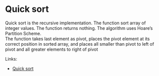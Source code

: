 # Quick sort

Quick sort is the recursive implementation.
The function sort array of integer values.
The function returns nothing. 
The algorithm uses Hoare’s Partition Scheme.  
The function takes last element as pivot, places
the pivot element at its correct position in sorted
array, and places all smaller than pivot to left of pivot
and all greater elements to right of pivot

Links:
*  [Quick sort](https://en.wikipedia.org/wiki/Quicksort)
